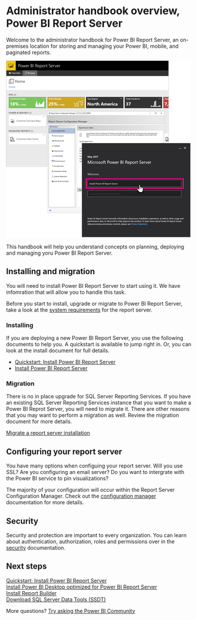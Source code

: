 <properties
   pageTitle="Administrator handbook overview, Power BI Report Server"
   description="Welcome to the administrator handbook for Power BI Report Server, an on-premises location for storing and managing your Power BI, mobile, and paginated reports."
   services="powerbi"
   documentationCenter=""
   authors="guyinacube"
   manager="erikre"
   backup=""
   editor=""
   tags=""
   qualityFocus="no"
   qualityDate=""/>

<tags
   ms.service="powerbi"
   ms.devlang="NA"
   ms.topic="article"
   ms.tgt_pltfrm="NA"
   ms.workload="powerbi"
   ms.date="05/15/2017"
   ms.author="asaxton"/>

# Administrator handbook overview, Power BI Report Server

Welcome to the administrator handbook for Power BI Report Server, an on-premises location for storing and managing your Power BI, mobile, and paginated reports.

![](media/reportserver-admin-handbook-overview/admin-handbook.png)

This handbook will help you understand concepts on planning, deploying and managing yoru Power BI Report Server.

## Installing and migration

You will need to install Power BI Report Server to start using it. We have infomration that will allow you to handle this task.

Before you start to install, upgrade or migrate to Power BI Report Server, take a look at the [system requirements](reportserver-system-requirements.md) for the report server.

### Installing

If you are deploying a new Power BI Report Server, you use the following documents to help you. A quickstart is available to jump right in. Or, you can look at the install document for full details.

- [Quickstart: Install Power BI Report Server](reportserver-quickstart-install-report-server.md)
- [Install Power BI Report Server](reportserver-install-report-server.md)

### Migration

There is no in place upgrade for SQL Server Reporting Services. If you have an existing SQL Server Reporting Services instance that you want to make a Power BI Reprot Server, you will need to migrate it. There are other reasons that you may want to perform a migration as well. Review the migration document for more details.

[Migrate a report server installation](reportserver-migrate-report-server.md)

## Configuring your report server

You have many options when configuing your report server. Will you use SSL? Are you configuring an email server? Do you want to intergrate with the Power BI service to pin visualizations?

The majority of your configuration will occur within the Report Server Configuration Manager. Check out the [configuration manager](https://docs.microsoft.com/sql/reporting-services/install-windows/reporting-services-configuration-manager-native-mode) documentation for more details.

## Security

Security and protection are important to every organization. You can learn about authentication, authorization, roles and permissions over in the [security](https://docs.microsoft.com/sql/reporting-services/security/reporting-services-security-and-protection) documentation.

## Next steps

[Quickstart: Install Power BI Report Server](reportserver-quickstart-install-report-server.md)  
[Install Power BI Desktop optimized for Power BI Report Server](reportserver-install-powerbi-desktop.md)  
[Install Report Builder](https://docs.microsoft.com/sql/reporting-services/install-windows/install-report-builder)  
[Download SQL Server Data Tools (SSDT)](http://go.microsoft.com/fwlink/?LinkID=616714)

More questions? [Try asking the Power BI Community](https://community.powerbi.com/)